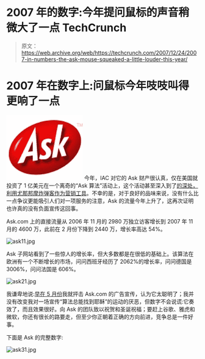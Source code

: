 # 2007 年的数字:今年提问鼠标的声音稍微大了一点 TechCrunch

> 原文：<https://web.archive.org/web/https://techcrunch.com/2007/12/24/2007-in-numbers-the-ask-mouse-squeaked-a-little-louder-this-year/>

# 2007 年在数字上:问鼠标今年吱吱叫得更响了一点

[![asklogo.jpg](img/045ca9d5a9ed035663a711c9b5102b8a.png)](https://web.archive.org/web/20221207213252/http://www.ask.com/) 今年，IAC 对它的 Ask 财产很认真，仅在美国就投资了 1 亿美元在一个离奇的“Ask 算法”活动上，这个活动甚至深入到了[的深处，利用尤那邦摩炸弹客作为营销工具](https://web.archive.org/web/20221207213252/http://www.beta.techcrunch.com/2007/05/29/the-algorithm-is-offensive/)。不幸的是，对于良好的品味来说，没有什么比一点争议更能吸引人们对一项服务的注意，Ask 的流量今年上升了，这再次证明也许真的没有负面宣传这回事。

Ask.com 上的直接流量从 2006 年 11 月的 2980 万独立访客增长到 2007 年 11 月的 4600 万，此前在 2 月份下降到 2440 万，增长率高达 54%。

![ask11.jpg](img/5aaeb458e55ad14d4816ae1c623db2b1.png)

Ask 子网站看到了一些惊人的增长率，但大多数都是在很低的基础上。该算法在欧洲有一个不断增长的市场，问问西班牙经历了 2062%的增长率，问问德国是 3006%，问问法国是 606%。

![ask21.jpg](img/82800af38912dc5bc010ba00f4c4b32c.png)

我谦卑地说:[早在 5 月份](https://web.archive.org/web/20221207213252/http://www.beta.techcrunch.com/2007/05/04/ask-is-the-algorithm-working/)我就抨击 Ask.com 的广告宣传，认为它太聪明了；我并没有改变我对一场宣传“算法总能找到耶稣”的运动的厌恶，但数字不会说谎:它奏效了，而且效果很好。向 Ask 的团队致以祝贺和圣诞祝福；要赶上谷歌、雅虎和微软，你还有很长的路要走，但至少你正朝着正确的方向前进，竞争总是一件好事。

下面是 Ask 的完整数字:

![ask31.jpg](img/d371469988113d81ceac67fc54970152.png)